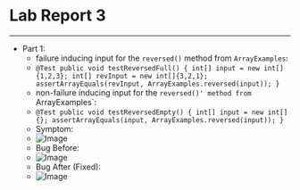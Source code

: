 # Lab Report 3
---
* Part 1:
  - failure inducing input for the `reversed()` method from `ArrayExamples`:
  - `@Test
  public void testReversedFull() {
    int[] input = new int[]{1,2,3};
    int[] revInput = new int[]{3,2,1};
    assertArrayEquals(revInput, ArrayExamples.reversed(input));
    }`
  - non-failure inducing input for the `reversed()' method from `ArrayExamples`:
  -  `@Test
  public void testReversedEmpty() {
    int[] input = new int[]{};
    assertArrayEquals(input, ArrayExamples.reversed(input));
    }`
  - Symptom:
  - ![Image]()
  - Bug Before:
  - ![Image]()
  - Bug After (Fixed):
  - ![Image]()
